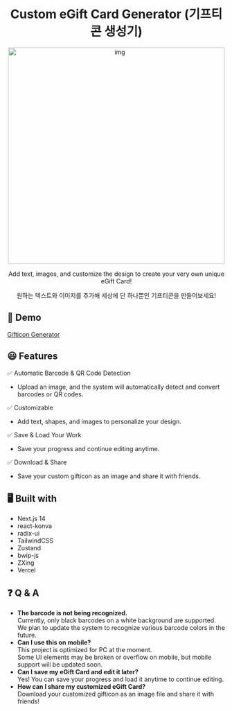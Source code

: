 <h1 align="center" >Custom eGift Card Generator (기프티콘 생성기)</h1>


<p align="center">
  <img src="https://github.com/user-attachments/assets/d9cfba31-976d-4921-8d47-1e8e60f07077" width="500" height="500" alt="img" style="display: block; margin: 0 auto;"/>
</p>

<p align="center">Add text, images, and customize the design to create your very own unique eGift Card!</p>
<p align="center">원하는 텍스트와 이미지를 추가해 세상에 단 하나뿐인 기프티콘을 만들어보세요!</p>

## 🔗 Demo

  [Gifticon Generator](https://gifticon-generator.vercel.app/)



## 😃 Features
✅ Automatic Barcode & QR Code Detection<br />
- Upload an image, and the system will automatically detect and convert barcodes or QR codes.

  
✅ Customizable<br />
- Add text, shapes, and images to personalize your design.


✅ Save & Load Your Work<br />
- Save your progress and continue editing anytime.

  
✅ Download & Share<br />
- Save your custom gifticon as an image and share it with friends.




## 🖥️ Built with
- Next.js 14
- react-konva
- radix-ui
- TailwindCSS
- Zustand
- bwip-js
- ZXing
- Vercel


## ❓ Q & A
- **The barcode is not being recognized.** <br />
  Currently, only black barcodes on a white background are supported. We plan to update the system to recognize various barcode colors in the future.<br />
- **Can I use this on mobile?**<br />
  This project is optimized for PC at the moment.<br />
  Some UI elements may be broken or overflow on mobile, but mobile support will be updated soon.<br />
- **Can I save my eGift Card and edit it later?**<br />
  Yes! You can save your progress and load it anytime to continue editing.<br />
- **How can I share my customized eGift Card?**<br />
  Download your customized gifticon as an image file and share it with friends!<br />
